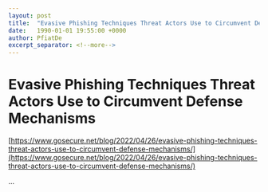 ```yaml
---
layout: post
title:  "Evasive Phishing Techniques Threat Actors Use to Circumvent Defense Mechanisms"
date:   1990-01-01 19:55:00 +0000
author: PfiatDe
excerpt_separator: <!--more-->
---
```


# Evasive Phishing Techniques Threat Actors Use to Circumvent Defense Mechanisms

[https://www.gosecure.net/blog/2022/04/26/evasive-phishing-techniques-threat-actors-use-to-circumvent-defense-mechanisms/](https://www.gosecure.net/blog/2022/04/26/evasive-phishing-techniques-threat-actors-use-to-circumvent-defense-mechanisms/)

...
<!--more-->
